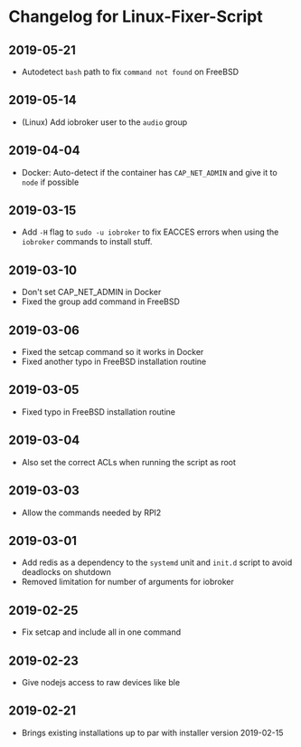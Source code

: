 # Changelog for Linux-Fixer-Script

## 2019-05-21
* Autodetect `bash` path to fix `command not found` on FreeBSD

## 2019-05-14
* (Linux) Add iobroker user to the `audio` group

## 2019-04-04
* Docker: Auto-detect if the container has `CAP_NET_ADMIN` and give it to `node` if possible

## 2019-03-15
* Add `-H` flag to `sudo -u iobroker` to fix EACCES errors when using the `iobroker` commands to install stuff.

## 2019-03-10
* Don't set CAP_NET_ADMIN in Docker
* Fixed the group add command in FreeBSD

## 2019-03-06
* Fixed the setcap command so it works in Docker
* Fixed another typo in FreeBSD installation routine

## 2019-03-05
* Fixed typo in FreeBSD installation routine

## 2019-03-04
* Also set the correct ACLs when running the script as root

## 2019-03-03
* Allow the commands needed by RPI2

## 2019-03-01
* Add redis as a dependency to the `systemd` unit and `init.d` script to avoid deadlocks on shutdown
* Removed limitation for number of arguments for iobroker

## 2019-02-25
* Fix setcap and include all in one command

## 2019-02-23
* Give nodejs access to raw devices like ble

## 2019-02-21
* Brings existing installations up to par with installer version 2019-02-15
